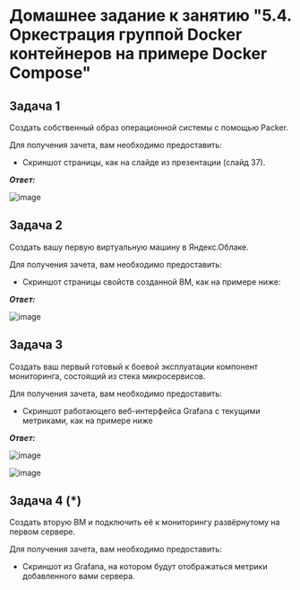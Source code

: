# Домашнее задание к занятию "5.4. Оркестрация группой Docker контейнеров на примере Docker Compose"

## Задача 1

Создать собственный образ операционной системы с помощью Packer.

Для получения зачета, вам необходимо предоставить:

+ Скриншот страницы, как на слайде из презентации (слайд 37).

***Ответ:***

![image](https://user-images.githubusercontent.com/106968319/188450203-29e67fd9-cdc8-43bf-b193-9962c40dd6cb.png)


## Задача 2

Создать вашу первую виртуальную машину в Яндекс.Облаке.

Для получения зачета, вам необходимо предоставить:

+ Скриншот страницы свойств созданной ВМ, как на примере ниже:

***Ответ:***

![image](https://user-images.githubusercontent.com/106968319/188449709-f73d5dc5-5158-4358-974b-1cbc881c9a82.png)


## Задача 3

Создать ваш первый готовый к боевой эксплуатации компонент мониторинга, состоящий из стека микросервисов.

Для получения зачета, вам необходимо предоставить:

+ Скриншот работающего веб-интерфейса Grafana с текущими метриками, как на примере ниже

***Ответ:***

![image](https://user-images.githubusercontent.com/106968319/188464807-5cb9e2c6-cf00-47dd-a5d2-c6d31266f30f.png)


![image](https://user-images.githubusercontent.com/106968319/188464636-ed098b94-1a06-4336-9a8e-cd6ae82be918.png)


## Задача 4 (*)

Создать вторую ВМ и подключить её к мониторингу развёрнутому на первом сервере.

Для получения зачета, вам необходимо предоставить:


+ Скриншот из Grafana, на котором будут отображаться метрики добавленного вами сервера.

